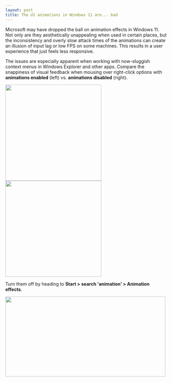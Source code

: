 ```yaml
---
layout: post
title: The UI animations in Windows 11 are... bad
---
```


Microsoft may have dropped the ball on animation effects in Windows 11. Not only are they aesthetically unappealing when used in certain places, but the inconsistency and overly slow attack times of the animations can create an illusion of input lag or low FPS on some machines. This results in a user experience that just feels less responsive.

The issues are especially apparent when working with now-sluggish context menus in Windows Explorer and other apps. Compare the snappiness of visual feedback when mousing over right-click options with **animations enabled** (left) vs. **animations disabled** (right).

<img src="{{ site.baseurl }}/images/win11-anims-on.gif" width="300" height="300"> <img src="{{ site.baseurl }}/images/win11-anims-off.gif" width="300" height="300">

Turn them off by heading to **Start > search 'animation' > Animation effects**.

<img src="{{ site.baseurl }}/images/win11-anims-settings.png" width="500" height="250">
